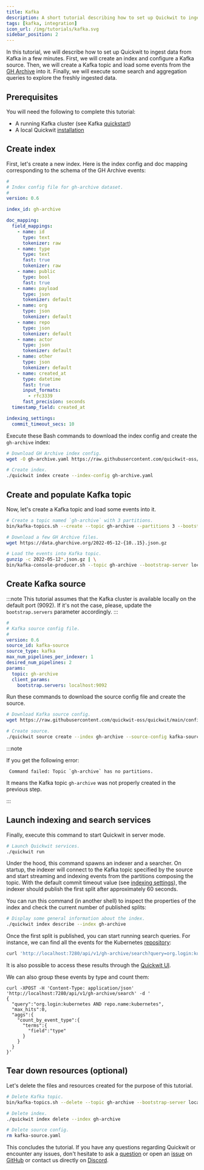 ```yaml
---
title: Kafka
description: A short tutorial describing how to set up Quickwit to ingest data from Kafka in a few minutes
tags: [kafka, integration]
icon_url: /img/tutorials/kafka.svg
sidebar_position: 2
---
```


In this tutorial, we will describe how to set up Quickwit to ingest data from Kafka in a few minutes. First, we will create an index and configure a Kafka source. Then, we will create a Kafka topic and load some events from the [GH Archive](https://www.gharchive.org/) into it. Finally, we will execute some search and aggregation queries to explore the freshly ingested data.

## Prerequisites

You will need the following to complete this tutorial:
- A running Kafka cluster (see Kafka [quickstart](https://kafka.apache.org/quickstart))
- A local Quickwit [installation](/docs/get-started/installation.md)

## Create index

First, let's create a new index. Here is the index config and doc mapping corresponding to the schema of the GH Archive events:

```yaml title="index-config.yaml"
#
# Index config file for gh-archive dataset.
#
version: 0.6

index_id: gh-archive

doc_mapping:
  field_mappings:
    - name: id
      type: text
      tokenizer: raw
    - name: type
      type: text
      fast: true
      tokenizer: raw
    - name: public
      type: bool
      fast: true
    - name: payload
      type: json
      tokenizer: default
    - name: org
      type: json
      tokenizer: default
    - name: repo
      type: json
      tokenizer: default
    - name: actor
      type: json
      tokenizer: default
    - name: other
      type: json
      tokenizer: default
    - name: created_at
      type: datetime
      fast: true
      input_formats:
        - rfc3339
      fast_precision: seconds
  timestamp_field: created_at

indexing_settings:
  commit_timeout_secs: 10
```

Execute these Bash commands to download the index config and create the `gh-archive` index:

```bash
# Download GH Archive index config.
wget -O gh-archive.yaml https://raw.githubusercontent.com/quickwit-oss/quickwit/main/config/tutorials/gh-archive/index-config.yaml

# Create index.
./quickwit index create --index-config gh-archive.yaml
```

## Create and populate Kafka topic

Now, let's create a Kafka topic and load some events into it.

```bash
# Create a topic named `gh-archive` with 3 partitions.
bin/kafka-topics.sh --create --topic gh-archive --partitions 3 --bootstrap-server localhost:9092

# Download a few GH Archive files.
wget https://data.gharchive.org/2022-05-12-{10..15}.json.gz

# Load the events into Kafka topic.
gunzip -c 2022-05-12*.json.gz | \
bin/kafka-console-producer.sh --topic gh-archive --bootstrap-server localhost:9092
```

## Create Kafka source

:::note
This tutorial assumes that the Kafka cluster is available locally on the default port (9092). If it's not the case, please, update the `bootstrap.servers` parameter accordingly.
:::

```yaml title="kafka-source.yaml"
#
# Kafka source config file.
#
version: 0.6
source_id: kafka-source
source_type: kafka
max_num_pipelines_per_indexer: 1
desired_num_pipelines: 2
params:
  topic: gh-archive
  client_params:
    bootstrap.servers: localhost:9092
```

Run these commands to download the source config file and create the source.

```bash
# Download Kafka source config.
wget https://raw.githubusercontent.com/quickwit-oss/quickwit/main/config/tutorials/gh-archive/kafka-source.yaml

# Create source.
./quickwit source create --index gh-archive --source-config kafka-source.yaml
```
:::note

If you get the following error:

``` Command failed: Topic `gh-archive` has no partitions.```

It means the Kafka topic `gh-archive` was not properly created in the previous step.

:::



## Launch indexing and search services

Finally, execute this command to start Quickwit in server mode.

```bash
# Launch Quickwit services.
./quickwit run
```

Under the hood, this command spawns an indexer and a searcher. On startup, the indexer will connect to the Kafka topic specified by the source and start streaming and indexing events from the partitions composing the topic. With the default commit timeout value (see [indexing settings](../configuration/index-config#indexing-settings)), the indexer should publish the first split after approximately 60 seconds.

You can run this command (in another shell) to inspect the properties of the index and check the current number of published splits:

```bash
# Display some general information about the index.
./quickwit index describe --index gh-archive
```

Once the first split is published, you can start running search queries. For instance, we can find all the events for the Kubernetes [repository](https://github.com/kubernetes/kubernetes):

```bash
curl 'http://localhost:7280/api/v1/gh-archive/search?query=org.login:kubernetes%20AND%20repo.name:kubernetes'
```

It is also possible to access these results through the [Quickwit UI](http://localhost:7280/ui/search?query=org.login%3Akubernetes+AND+repo.name%3Akubernetes&index_id=gh-archive&max_hits=10).


We can also group these events by type and count them:

```
curl -XPOST -H 'Content-Type: application/json' 'http://localhost:7280/api/v1/gh-archive/search' -d '
{
  "query":"org.login:kubernetes AND repo.name:kubernetes",
  "max_hits":0,
  "aggs":{
    "count_by_event_type":{
      "terms":{
        "field":"type"
      }
    }
  }
}'
```

## Tear down resources (optional)

Let's delete the files and resources created for the purpose of this tutorial.

```bash
# Delete Kafka topic.
bin/kafka-topics.sh --delete --topic gh-archive --bootstrap-server localhost:9092

# Delete index.
./quickwit index delete --index gh-archive

# Delete source config.
rm kafka-source.yaml
```

This concludes the tutorial. If you have any questions regarding Quickwit or encounter any issues, don't hesitate to ask a [question](https://github.com/quickwit-oss/quickwit/discussions) or open an [issue](https://github.com/quickwit-oss/quickwit/issues) on [GitHub](https://github.com/quickwit-oss/quickwit) or contact us directly on [Discord](https://discord.com/invite/MT27AG5EVE).
